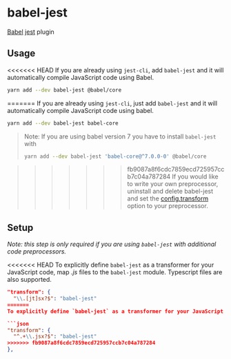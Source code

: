 # babel-jest

[Babel](https://github.com/babel/babel) [jest](https://github.com/facebook/jest) plugin

## Usage

<<<<<<< HEAD
If you are already using `jest-cli`, add `babel-jest` and it will automatically compile JavaScript code using Babel.

```bash
yarn add --dev babel-jest @babel/core
```

=======
If you are already using `jest-cli`, just add `babel-jest` and it will automatically compile JavaScript code using babel.

```bash
yarn add --dev babel-jest babel-core
```

> Note: If you are using babel version 7 you have to install `babel-jest` with
>
> ```bash
> yarn add --dev babel-jest 'babel-core@^7.0.0-0' @babel/core
> ```

>>>>>>> fb9087a8f6cdc7859ecd725957ccb7c04a787284
If you would like to write your own preprocessor, uninstall and delete babel-jest and set the [config.transform](https://jestjs.io/docs/configuration#transform-object-string-string) option to your preprocessor.

## Setup

_Note: this step is only required if you are using `babel-jest` with additional code preprocessors._

<<<<<<< HEAD
To explicitly define `babel-jest` as a transformer for your JavaScript code, map _.js_ files to the `babel-jest` module. Typescript files are also supported.

```json
"transform": {
  "\\.[jt]sx?$": "babel-jest"
=======
To explicitly define `babel-jest` as a transformer for your JavaScript code, map _.js_ files to the `babel-jest` module.

```json
"transform": {
  "^.+\\.jsx?$": "babel-jest"
>>>>>>> fb9087a8f6cdc7859ecd725957ccb7c04a787284
},
```
